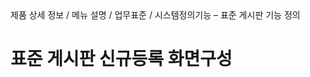 <!--breadcrumb:제품 상세 정보 / 메뉴 설명 / 업무표준 / 시스템정의기능 – 표준 게시판 기능 정의--><span class="md-breadcrumb">제품 상세 정보 / 메뉴 설명 / 업무표준 / 시스템정의기능 – 표준 게시판 기능 정의</span>
# 표준 게시판 신규등록 화면구성
